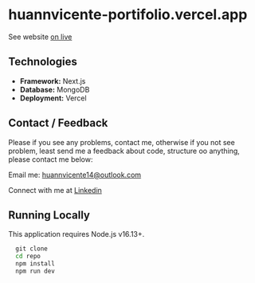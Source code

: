 # huannvicente-portifolio.vercel.app

See website [on live](https://huannvicente-portifolio.vercel.app/)
## Technologies

- **Framework:** Next.js 
- **Database:** MongoDB 
- **Deployment:** Vercel 

## Contact / Feedback 

Please if you see any problems, contact me, otherwise if you not see problem, least send me a feedback about code, structure oo anything, please contact me below:

Email me: [huannvicente14@outlook.com](mailto:huannvicente14@outlook.com)

Connect with me at [Linkedin](https://www.linkedin.com/in/huann-vicente-5092a9261/)


## Running Locally

This application requires Node.js v16.13+.

```cmd
  git clone 
  cd repo
  npm install
  npm run dev
```
